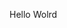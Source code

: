 Hello Wolrd









































































































































































































































































































